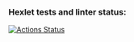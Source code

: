 ### Hexlet tests and linter status:
[![Actions Status](https://github.com/GlebZhigulev/frontend-project-44/workflows/hexlet-check/badge.svg)](https://github.com/GlebZhigulev/frontend-project-44/actions)